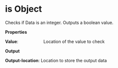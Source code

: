 # is Object

Checks if Data is an integer. Outputs a boolean value.

 **Properties**
 

**Value**:                     Location of the value to check

 **Output**
 

**Output-location**: Location to store the output data